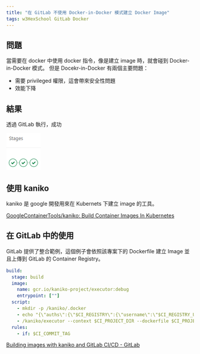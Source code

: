 ```yaml
---
title: "在 GitLab 不使用 Docker-in-Docker 模式建立 Docker Image"
tags: w3HexSchool GitLab Docker
---
```


## 問題

當需要在 docker 中使用 docker 指令，像是建立 image 時，就會碰到 Docker-in-Docker 模式。
但是 Docekr-in-Docker 有兩個主要問題：

- 需要 privileged 權限，這會帶來安全性問題
- 效能下降

## 結果

透過 GitLab 執行，成功

![](/assets/images/2020-12-12/2020-12-13-001210.png)

## 使用 kaniko

kaniko 是 google 開發用來在 Kubernets 下建立 image 的工具。

[GoogleContainerTools/kaniko: Build Container Images In Kubernetes](https://github.com/GoogleContainerTools/kaniko)

## 在 GitLab 中的使用

GitLab 提供了整合範例，這個例子會依照該專案下的 Dockerfile 建立 Image 並且上傳到 GitLab 的 Container Registry。

```yml
build:
  stage: build
  image:
    name: gcr.io/kaniko-project/executor:debug
    entrypoint: [""]
  script:
    - mkdir -p /kaniko/.docker
    - echo "{\"auths\":{\"$CI_REGISTRY\":{\"username\":\"$CI_REGISTRY_USER\",\"password\":\"$CI_REGISTRY_PASSWORD\"}}}" > /kaniko/.docker/config.json
    - /kaniko/executor --context $CI_PROJECT_DIR --dockerfile $CI_PROJECT_DIR/Dockerfile --destination $CI_REGISTRY_IMAGE:$CI_COMMIT_TAG
  rules:
    - if: $CI_COMMIT_TAG
```

[Building images with kaniko and GitLab CI/CD - GitLab](https://docs.gitlab.com/ee/ci/docker/using_kaniko.html)
